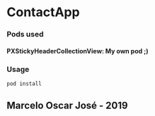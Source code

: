 # ContactApp

### Pods used
#### PXStickyHeaderCollectionView: My own pod ;)

### Usage
```ruby
pod install
```

## Marcelo Oscar José - 2019